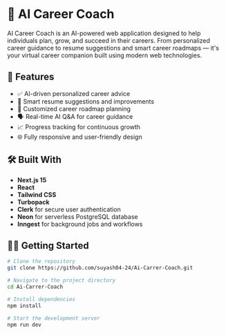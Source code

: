 # 💼 AI Career Coach

AI Career Coach is an AI-powered web application designed to help individuals plan, grow, and succeed in their careers. From personalized career guidance to resume suggestions and smart career roadmaps — it's your virtual career companion built using modern web technologies.

## 🚀 Features

- ✅ AI-driven personalized career advice
- 🧠 Smart resume suggestions and improvements
- 🎯 Customized career roadmap planning
- 🗣️ Real-time AI Q&A for career guidance
- 📈 Progress tracking for continuous growth
- 🌐 Fully responsive and user-friendly design

## 🛠️ Built With

- **Next.js 15**
- **React**
- **Tailwind CSS**
- **Turbopack**
- **Clerk** for secure user authentication
- **Neon** for serverless PostgreSQL database
- **Inngest** for background jobs and workflows

## 🧑‍💻 Getting Started

```bash
# Clone the repository
git clone https://github.com/suyash04-24/Ai-Carrer-Coach.git

# Navigate to the project directory
cd Ai-Carrer-Coach

# Install dependencies
npm install

# Start the development server
npm run dev
